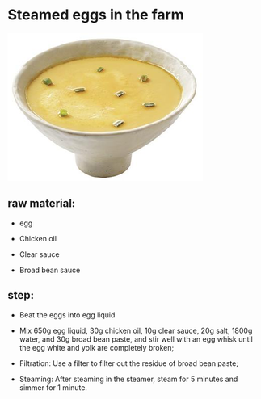 # Steamed eggs in the farm

![农家蒸蛋](/images/农家蒸蛋.jpg)

## raw material:

- egg

- Chicken oil

- Clear sauce

- Broad bean sauce

## step:

- Beat the eggs into egg liquid

- Mix 650g egg liquid, 30g chicken oil, 10g clear sauce, 20g salt, 1800g water, and 30g broad bean paste, and stir well with an egg whisk until the egg white and yolk are completely broken;

- Filtration: Use a filter to filter out the residue of broad bean paste;

- Steaming: After steaming in the steamer, steam for 5 minutes and simmer for 1 minute.
